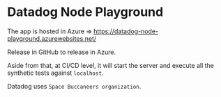 # Datadog Node Playground

The app is hosted in Azure => <https://datadog-node-playground.azurewebsites.net/>

Release in GitHub to release in Azure.

Aside from that, at CI/CD level, it will start the server and execute all the synthetic tests against `localhost`.

Datadog uses `Space Buccaneers organization`.

